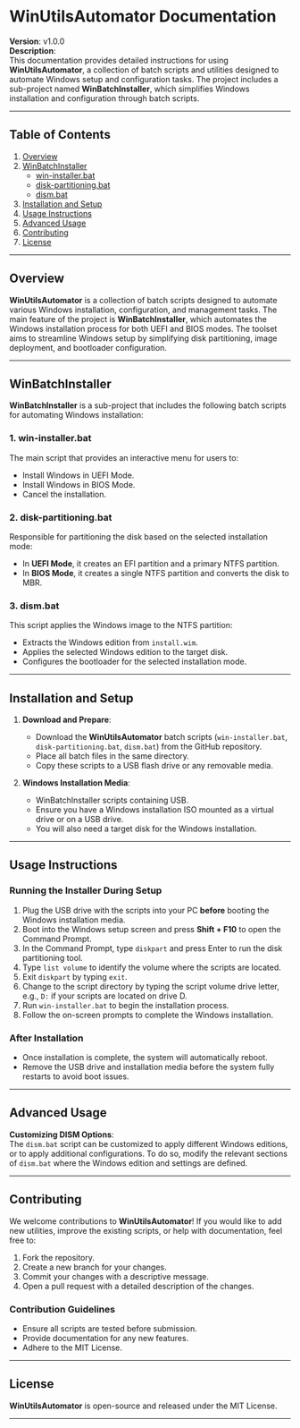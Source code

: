 # WinUtilsAutomator Documentation

**Version**: v1.0.0  
**Description**:  
This documentation provides detailed instructions for using **WinUtilsAutomator**, a collection of batch scripts and utilities designed to automate Windows setup and configuration tasks. The project includes a sub-project named **WinBatchInstaller**, which simplifies Windows installation and configuration through batch scripts.

---

## Table of Contents

1. [Overview](#overview)
2. [WinBatchInstaller](#winbatchinstaller)
   - [win-installer.bat](#win-installerbat)
   - [disk-partitioning.bat](#disk-partitioningbat)
   - [dism.bat](#dismbat)
3. [Installation and Setup](#installation-and-setup)
4. [Usage Instructions](#usage-instructions)
5. [Advanced Usage](#advanced-usage)
6. [Contributing](#contributing)
7. [License](#license)

---

## Overview

**WinUtilsAutomator** is a collection of batch scripts designed to automate various Windows installation, configuration, and management tasks. The main feature of the project is **WinBatchInstaller**, which automates the Windows installation process for both UEFI and BIOS modes. The toolset aims to streamline Windows setup by simplifying disk partitioning, image deployment, and bootloader configuration.

---

## WinBatchInstaller

**WinBatchInstaller** is a sub-project that includes the following batch scripts for automating Windows installation:

### 1. win-installer.bat
The main script that provides an interactive menu for users to:
- Install Windows in UEFI Mode.
- Install Windows in BIOS Mode.
- Cancel the installation.

### 2. disk-partitioning.bat
Responsible for partitioning the disk based on the selected installation mode:
- In **UEFI Mode**, it creates an EFI partition and a primary NTFS partition.
- In **BIOS Mode**, it creates a single NTFS partition and converts the disk to MBR.

### 3. dism.bat
This script applies the Windows image to the NTFS partition:
- Extracts the Windows edition from `install.wim`.
- Applies the selected Windows edition to the target disk.
- Configures the bootloader for the selected installation mode.

---

## Installation and Setup

1. **Download and Prepare**:  
   - Download the **WinUtilsAutomator** batch scripts (`win-installer.bat`, `disk-partitioning.bat`, `dism.bat`) from the GitHub repository.
   - Place all batch files in the same directory.
   - Copy these scripts to a USB flash drive or any removable media.

2. **Windows Installation Media**:
   - WinBatchInstaller scripts containing USB.  
   - Ensure you have a Windows installation ISO mounted as a virtual drive or on a USB drive.
   - You will also need a target disk for the Windows installation.

---

## Usage Instructions

### Running the Installer During Setup

1. Plug the USB drive with the scripts into your PC **before** booting the Windows installation media.
2. Boot into the Windows setup screen and press **Shift + F10** to open the Command Prompt.
3. In the Command Prompt, type `diskpart` and press Enter to run the disk partitioning tool.
4. Type `list volume` to identify the volume where the scripts are located.
5. Exit `diskpart` by typing `exit`.
6. Change to the script directory by typing the script volume drive letter, e.g., `D:` if your scripts are located on drive D.
7. Run `win-installer.bat` to begin the installation process.
8. Follow the on-screen prompts to complete the Windows installation.

### After Installation
- Once installation is complete, the system will automatically reboot.
- Remove the USB drive and installation media before the system fully restarts to avoid boot issues.

---

## Advanced Usage

**Customizing DISM Options**:  
The `dism.bat` script can be customized to apply different Windows editions, or to apply additional configurations. To do so, modify the relevant sections of `dism.bat` where the Windows edition and settings are defined.

---

## Contributing

We welcome contributions to **WinUtilsAutomator**! If you would like to add new utilities, improve the existing scripts, or help with documentation, feel free to:

1. Fork the repository.
2. Create a new branch for your changes.
3. Commit your changes with a descriptive message.
4. Open a pull request with a detailed description of the changes.

### Contribution Guidelines

- Ensure all scripts are tested before submission.
- Provide documentation for any new features.
- Adhere to the MIT License.

---

## License

**WinUtilsAutomator** is open-source and released under the MIT License.

---
